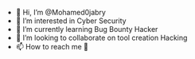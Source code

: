 - 👋 Hi, I’m @Mohamed0jabry
- 👀 I’m interested in Cyber ​​Security
- 🌱 I’m currently learning Bug Bounty Hacker 
- 💞️ I’m looking to collaborate on tool creation Hacking
- 📫 How to reach me 📝

<!---
Mohamed0jabry/Mohamed0jabry is a ✨ special ✨ repository because its `README.md` (this file) appears on your GitHub profile.
You can click the Preview link to take a look at your changes.
--->

